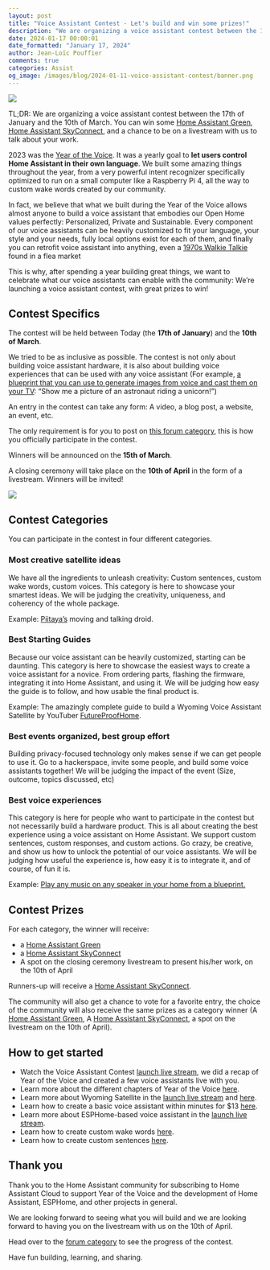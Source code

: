 ```yaml
---
layout: post
title: "Voice Assistant Contest - Let's build and win some prizes!"
description: "We are organizing a voice assistant contest between the 17th of January and the 10th of March. You can win some Home Assistant Green, some Home Assistant SkyConnect, and a chance to be on a livestream with us to talk about your creation."
date: 2024-01-17 00:00:01
date_formatted: "January 17, 2024"
author: Jean-Loïc Pouffier
comments: true
categories: Assist
og_image: /images/blog/2024-01-11-voice-assistant-contest/banner.png
---
```


<p><img src='/images/blog/2024-01-11-voice-assistant-contest/banner.png' class='no-shadow' /></p>

TL;DR: We are organizing a voice assistant contest between the 17th of January and the 10th of March. You can win some [Home Assistant Green](/green/), [Home Assistant SkyConnect](/skyconnect/), and a chance to be on a livestream with us to talk about your work.

<lite-youtube videoid="99lGuB4J-4o" videotitle="Voice Assistant Contest"></lite-youtube>

2023 was the [Year of the Voice](https://www.home-assistant.io/blog/2022/12/20/year-of-voice/). It was a yearly goal to **let users control Home Assistant in their own language**.
We built some amazing things throughout the year, from a very powerful intent recognizer specifically optimized to run on a small computer like a Raspberry Pi 4, all the way to custom wake words created by our community.

In fact, we believe that what we built during the Year of the Voice allows almost anyone to build a voice assistant that embodies our Open Home values perfectly: Personalized, Private and Sustainable.
Every component of our voice assistants can be heavily customized to fit your language, your style and your needs, fully local options exist for each of them, and finally you can retrofit voice assistant into anything, even a [1970s Walkie Talkie](https://www.youtube.com/shorts/HqYbhk6vq9E) found in a flea market

This is why, after spending a year building great things, we want to celebrate what our voice assistants can enable with the community: We’re launching a voice assistant contest, with great prizes to win!

## Contest Specifics

The contest will be held between Today (the **17th of January**) and the **10th of March**.

We tried to be as inclusive as possible. The contest is not only about building voice assistant hardware, it is also about building voice experiences that can be used with any voice assistant (For example, [a blueprint that you can use to generate images from voice and cast them on your TV](https://my.home-assistant.io/redirect/blueprint_import?blueprint_url=https%3A%2F%2Fwww.home-assistant.io%2Fblueprints%2Fblog%2F2023-08%2Fcast_dall_e.yaml): “Show me a picture of an astronaut riding a unicorn!”)

An entry in the contest can take any form: A video, a blog post, a website, an event, etc.

The only requirement is for you to post on [this forum category](https://community.home-assistant.io/c/voice-assistant-contest/60), this is how you officially participate in the contest.

Winners will be announced on the **15th of March**.

A closing ceremony will take place on the **10th of April** in the form of a livestream. Winners will be invited!

<p><img src='/images/blog/2024-01-11-voice-assistant-contest/contest_timeline.png' class='no-shadow' /></p>

## Contest Categories

You can participate in the contest in four different categories.

### Most creative satellite ideas

We have all the ingredients to unleash creativity: Custom sentences, custom wake words, custom voices. This category is here to showcase your smartest ideas.
We will be judging the creativity, uniqueness, and coherency of the whole package.

Example: [Piitaya’s](https://github.com/piitaya) moving and talking droid.

<lite-youtube videoid="vQ7Hmeume9g" videotitle="Wake word demonstration on ESPHome-based 3D printed droid in Home Assistant | Year of the Voice"></lite-youtube>

### Best Starting Guides

Because our voice assistant can be heavily customized, starting can be daunting. This category is here to showcase the easiest ways to create a voice assistant for a novice. From ordering parts, flashing the firmware, integrating it into Home Assistant, and using it.
We will be judging how easy the guide is to follow, and how usable the final product is.

Example: The amazingly complete guide to build a Wyoming Voice Assistant Satellite by YouTuber [FutureProofHome](https://www.youtube.com/@FutureProofHomes).

<lite-youtube videoid="eTKgc0YDCwE" videotitle="Build the Wyoming Voice Satellite With ChatGPT and a Raspberry Pi To Replace Alexa & Google FOREVER!"></lite-youtube>

### Best events organized, best group effort

Building privacy-focused technology only makes sense if we can get people to use it. Go to a hackerspace, invite some people, and build some voice assistants together!
We will be judging the impact of the event (Size, outcome, topics discussed, etc)

### Best voice experiences

This category is here for people who want to participate in the contest but not necessarily build a hardware product. This is all about creating the best experience using a voice assistant on Home Assistant.
We support custom sentences, custom responses, and custom actions.
Go crazy, be creative, and show us how to unlock the potential of our voice assistants.
We will be judging how useful the experience is, how easy it is to integrate it, and of course, of fun it is.

Example: [Play any music on any speaker in your home from a blueprint.](https://blog.jlpouffier.fr/chatgpt-powered-music-search-engine-on-a-local-voice-assistant/)

## Contest Prizes

For each category, the winner will receive:

- a [Home Assistant Green](https://www.home-assistant.io/green/)
- a [Home Assistant SkyConnect](https://www.home-assistant.io/skyconnect/)
- A spot on the closing ceremony livestream to present his/her work, on the 10th of April

Runners-up will receive a [Home Assistant SkyConnect](https://www.home-assistant.io/skyconnect/).

The community will also get a chance to vote for a favorite entry, the choice of the community will also receive the same prizes as a category winner (A [Home Assistant Green](https://www.home-assistant.io/green/), A [Home Assistant SkyConnect](https://www.home-assistant.io/skyconnect/), a spot on the livestream on the 10th of April).

## How to get started

- Watch the Voice Assistant Contest [launch live stream](https://www.youtube.com/watch?v=99lGuB4J-4o&ab_channel=HomeAssistant), we did a recap of Year of the Voice and created a few voice assistants live with you.
- Learn more about the different chapters of Year of the Voice [here](https://www.home-assistant.io/blog/2022/12/20/year-of-voice/).
- Learn more about Wyoming Satellite in the [launch live stream](https://www.youtube.com/watch?v=99lGuB4J-4o&ab_channel=HomeAssistant) and [here](https://github.com/rhasspy/wyoming-satellite).
- Learn how to create a basic voice assistant within minutes for $13 [here](https://www.home-assistant.io/voice_control/thirteen-usd-voice-remote/).
- Learn more about ESPHome-based voice assistant in the [launch live stream](https://www.youtube.com/watch?v=99lGuB4J-4o&ab_channel=HomeAssistant).
- Learn how to create custom wake words [here](https://www.home-assistant.io/voice_control/create_wake_word/).
- Learn how to create custom sentences [here](https://www.home-assistant.io/voice_control/custom_sentences/).

## Thank you

Thank you to the Home Assistant community for subscribing to Home Assistant Cloud to support Year of the Voice and the development of Home Assistant, ESPHome, and other projects in general.

We are looking forward to seeing what you will build and we are looking forward to having you on the livestream with us on the 10th of April.

Head over to the [forum category](https://community.home-assistant.io/c/voice-assistant-contest/60) to see the progress of the contest.

Have fun building, learning, and sharing.
